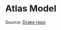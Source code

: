 # Atlas Model
Source: [Drake repo](https://github.com/RobotLocomotion/drake/tree/master/examples/atlas)